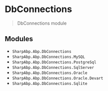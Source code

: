 # DbConnections

> DbConnections module

## Modules

- `SharpAbp.Abp.DbConnections`
- `SharpAbp.Abp.DbConnections.MySQL`
- `SharpAbp.Abp.DbConnections.PostgreSql`
- `SharpAbp.Abp.DbConnections.SqlServer`
- `SharpAbp.Abp.DbConnections.Oracle`
- `SharpAbp.Abp.DbConnections.Oracle.Devart`
- `SharpAbp.Abp.DbConnections.Sqlite`